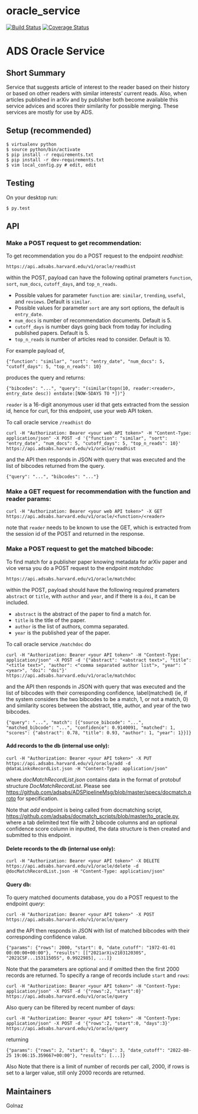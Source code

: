 # oracle_service

[![Build Status](https://travis-ci.org/adsabs/oracle_service.svg)](https://travis-ci.org/adsabs/oracle_service)
[![Coverage Status](https://coveralls.io/repos/adsabs/oracle_service/badge.svg)](https://coveralls.io/r/adsabs/oracle_service?branch=master)


# ADS Oracle Service

## Short Summary

Service that suggests article of interest to the reader based on their history or based on other readers with similar interests’ current reads. Also, when articles published in arXiv and by publisher both become available this service advices and scores their similarity for possible merging. These services are mostly for use by ADS.


## Setup (recommended)

    $ virtualenv python
    $ source python/bin/activate
    $ pip install -r requirements.txt
    $ pip install -r dev-requirements.txt
    $ vim local_config.py # edit, edit

    
## Testing

On your desktop run:

    $ py.test
    

## API


### Make a POST request to get recommendation:

To get recommendation you do a POST request to the endpoint *readhist*:

    https://api.adsabs.harvard.edu/v1/oracle/readhist

within the POST, payload can have the following optinal prameters `function`, `sort`, `num_docs`, `cutoff_days`, and `top_n_reads`.
* Possible values for parameter `function` are: `similar`, `trending`, `useful`, and `reviews`. Default is `similar`.
* Possible values for parameter `sort` are any sort options, the default is `entry_date`.
* `num_docs` is number of recommendation documents. Default is 5.
* `cutoff_days` is number days going back from today for including published papers. Default is 5.
* `top_n_reads` is number of articles read to consider. Default is 10.

For example payload of, 
 
    {"function": "similar", "sort": "entry_date", "num_docs": 5, "cutoff_days": 5, "top_n_reads": 10}

produces the query and returns:

    {"bibcodes": "...", "query": "(similar(topn(10, reader:<reader>, entry_date desc)) entdate:[NOW-5DAYS TO *])"}

`reader` is a 16-digit anonymous user id that gets extracted from the session id, hence for curl, for this endpoint, use your web API token.

To call oracle service `/readhist` do

    curl -H "Authorization: Bearer <your web API token>" -H "Content-Type: application/json" -X POST -d '{"function": "similar", "sort": "entry_date", "num_docs": 5, "cutoff_days": 5, "top_n_reads": 10}' https://api.adsabs.harvard.edu/v1/oracle/readhist

and the API then responds in JSON with query that was executed and the list of bibcodes returned from the query.

    {"query": "...", "bibcodes": "..."}


### Make a GET request for recommendation with the function and reader params:

    curl -H "Authorization: Bearer <your web API token>" -X GET https://api.adsabs.harvard.edu/v1/oracle/<function>/<reader>

note that `reader` needs to be known to use the GET, which is extracted from the session id of the POST and returned in the response.


### Make a POST request to get the matched bibcode:

To find match for a publisher paper knowing metadata for arXiv paper and vice versa you do a POST request to the endpoint *matchdoc*

    https://api.adsabs.harvard.edu/v1/oracle/matchdoc

within the POST, payload should have the following required prameters `abstract` or `title`, with `author` and `year`, and if there is a `doi`, it can be included.
* `abstract` is the abstract of the paper to find a match for.
* `title` is the title of the paper.
* `author` is the list of authors, comma separated.
* `year` is the published year of the paper.

To call oracle service `/matchdoc` do

    curl -H "Authorization: Bearer <your API token>" -H "Content-Type: application/json" -X POST -d '{"abstract": "<abstract text>", "title": "<title text>", "author": <"comma separated author list">, "year": "<year>", "doi": "doi"}' https://api.adsabs.harvard.edu/v1/oracle/matchdoc

and the API then responds in JSON with query that was executed and the list of bibcodes with their corresponding confidence, label(matched) (ie, if the system considers the two bibcodes to be a match, 1, or not a match, 0) and similarity scores between the abstract, title, author, and year of the two bibcodes.

    {"query": "...", "match": [{"source_bibcode": "...", "matched_bibcode": "...", "confidence": 0.9140091, "matched": 1, "scores": {"abstract": 0.78, "title": 0.93, "author": 1, "year": 1}}]}


#### Add records to the db (internal use only):

    curl -H "Authorization: Bearer <your API token>" -X PUT https://api.adsabs.harvard.edu/v1/oracle/add -d @dataLinksRecordList.json -H "Content-Type: application/json"

where *docMatchRecordList.json* contains data in the format of protobuf structure *DocMatchRecordList*. Please see https://github.com/adsabs/ADSPipelineMsg/blob/master/specs/docmatch.proto for specification. 

Note that *add* endpoint is being called from docmatching script, https://github.com/adsabs/docmatch_scripts/blob/master/to_oracle.py, where a tab delimited text file with 2 bibcode columns and an optional confidence score column in inputted, the data structure is then created and submitted to this endpoint.


#### Delete records to the db (internal use only):

    curl -H "Authorization: Bearer <your API token>" -X DELETE https://api.adsabs.harvard.edu/v1/oracle/delete -d @docMatchRecordList.json -H "Content-Type: application/json"


#### Query db:

To query matched documents database, you do a POST request to the endpoint *query*:

    curl -H "Authorization: Bearer <your API token>" -X POST https://api.adsabs.harvard.edu/v1/oracle/query
    
and the API then responds in JSON with list of matched bibcodes with their corresponding confidence value.

    {"params": {"rows": 2000, "start": 0, "date_cutoff": "1972-01-01 00:00:00+00:00"}, "results": [["2021arXiv210312030S", "2021CSF...15311505S", 0.9922985], ...]}

Note that the parameters are optional and if omitted then the first 2000 records are returned. To specify a range of records include `start` and `rows`:

    curl -H "Authorization: Bearer <your API token>" -H "Content-Type: application/json" -X POST -d '{"rows":2, "start":0}' https://api.adsabs.harvard.edu/v1/oracle/query

Also query can be filtered by recent number of days: 

    curl -H "Authorization: Bearer <your API token>" -H "Content-Type: application/json" -X POST -d '{"rows":2, "start":0, "days":3}' https://api.adsabs.harvard.edu/v1/oracle/query

returning 

    {"params": {"rows": 2, "start": 0, "days": 3, "date_cutoff": "2022-08-25 19:06:15.359667+00:00"}, "results": [...]}

Also Note that there is a limit of number of records per call, 2000, if rows is set to a larger value, still only 2000 records are returned.


## Maintainers

Golnaz
